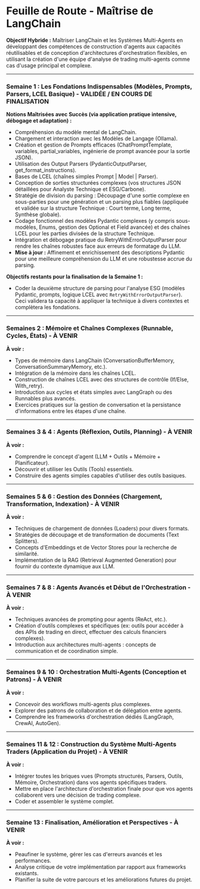 # Feuille de Route - Maîtrise de LangChain

**Objectif Hybride :** Maîtriser LangChain et les Systèmes Multi-Agents en développant des compétences de construction d'agents aux capacités réutilisables et de conception d'architectures d'orchestration flexibles, en utilisant la création d'une équipe d'analyse de trading multi-agents comme cas d'usage principal et complexe.

---

### Semaine 1 : Les Fondations Indispensables (Modèles, Prompts, Parsers, LCEL Basique) - VALIDÉE / EN COURS DE FINALISATION

**Notions Maîtrisées avec Succès (via application pratique intensive, débogage et adaptation) :**

* Compréhension du modèle mental de LangChain.
* Chargement et interaction avec les Modèles de Langage (Ollama).
* Création et gestion de Prompts efficaces (ChatPromptTemplate, variables, partial_variables, ingénierie de prompt avancée pour la sortie JSON).
* Utilisation des Output Parsers (PydanticOutputParser, get_format_instructions).
* Bases de LCEL (chaînes simples Prompt | Model | Parser).
* Conception de sorties structurées complexes (vos structures JSON détaillées pour Analyste Technique et ESG/Carbone).
* Stratégie de division du parsing : Découpage d'une sortie complexe en sous-parties pour une génération et un parsing plus fiables (appliquée et validée sur la structure Technique : Court terme, Long terme, Synthèse globale).
* Codage fonctionnel des modèles Pydantic complexes (y compris sous-modèles, Enums, gestion des Optional et Field avancée) et des chaînes LCEL pour les parties divisées de la structure Technique.
* Intégration et débogage pratique du RetryWithErrorOutputParser pour rendre les chaînes robustes face aux erreurs de formatage du LLM.
* **Mise à jour :** Affinement et enrichissement des descriptions Pydantic pour une meilleure compréhension du LLM et une robustesse accrue du parsing.

**Objectifs restants pour la finalisation de la Semaine 1 :**

* Coder la deuxième structure de parsing pour l'analyse ESG (modèles Pydantic, prompts, logique LCEL avec `RetryWithErrorOutputParser`). Ceci validera ta capacité à appliquer la technique à divers contextes et complètera les fondations.

---

### Semaines 2 : Mémoire et Chaînes Complexes (Runnable, Cycles, États) - À VENIR

**À voir :**

* Types de mémoire dans LangChain (ConversationBufferMemory, ConversationSummaryMemory, etc.).
* Intégration de la mémoire dans les chaînes LCEL.
* Construction de chaînes LCEL avec des structures de contrôle (If/Else, With_retry).
* Introduction aux cycles et états simples avec LangGraph ou des Runnables plus avancés.
* Exercices pratiques sur la gestion de conversation et la persistance d'informations entre les étapes d'une chaîne.

---

### Semaines 3 & 4 : Agents (Réflexion, Outils, Planning) - À VENIR

**À voir :**

* Comprendre le concept d'agent (LLM + Outils + Mémoire + Planificateur).
* Découvrir et utiliser les Outils (Tools) essentiels.
* Construire des agents simples capables d'utiliser des outils basiques.

---

### Semaines 5 & 6 : Gestion des Données (Chargement, Transformation, Indexation) - À VENIR

**À voir :**

* Techniques de chargement de données (Loaders) pour divers formats.
* Stratégies de découpage et de transformation de documents (Text Splitters).
* Concepts d'Embeddings et de Vector Stores pour la recherche de similarité.
* Implémentation de la RAG (Retrieval Augmented Generation) pour fournir du contexte dynamique aux LLM.

---

### Semaines 7 & 8 : Agents Avancés et Début de l'Orchestration - À VENIR

**À voir :**

* Techniques avancées de prompting pour agents (ReAct, etc.).
* Création d'outils complexes et spécifiques (ex: outils pour accéder à des APIs de trading en direct, effectuer des calculs financiers complexes).
* Introduction aux architectures multi-agents : concepts de communication et de coordination simple.

---

### Semaines 9 & 10 : Orchestration Multi-Agents (Conception et Patrons) - À VENIR

**À voir :**

* Concevoir des workflows multi-agents plus complexes.
* Explorer des patrons de collaboration et de délégation entre agents.
* Comprendre les frameworks d'orchestration dédiés (LangGraph, CrewAI, AutoGen).

---

### Semaines 11 & 12 : Construction du Système Multi-Agents Traders (Application du Projet) - À VENIR

**À voir :**

* Intégrer toutes les briques vues (Prompts structurés, Parsers, Outils, Mémoire, Orchestration) dans vos agents spécifiques traders.
* Mettre en place l'architecture d'orchestration finale pour que vos agents collaborent vers une décision de trading complexe.
* Coder et assembler le système complet.

---

### Semaine 13 : Finalisation, Amélioration et Perspectives - À VENIR

**À voir :**

* Peaufiner le système, gérer les cas d'erreurs avancés et les performances.
* Analyse critique de votre implémentation par rapport aux frameworks existants.
* Planifier la suite de votre parcours et les améliorations futures du projet.